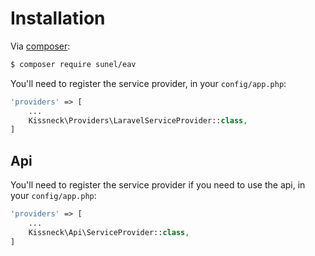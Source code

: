 # Installation

Via [composer](http://getcomposer.org):

```bash
$ composer require sunel/eav
```

You'll need to register the service provider, in your `config/app.php`:

```php
'providers' => [
	...
	Kissneck\Providers\LaravelServiceProvider::class,
]
```


## Api

You'll need to register the service provider if you need to use the api, in your `config/app.php`:

```php
'providers' => [
    ...
    Kissneck\Api\ServiceProvider::class,
]
```
